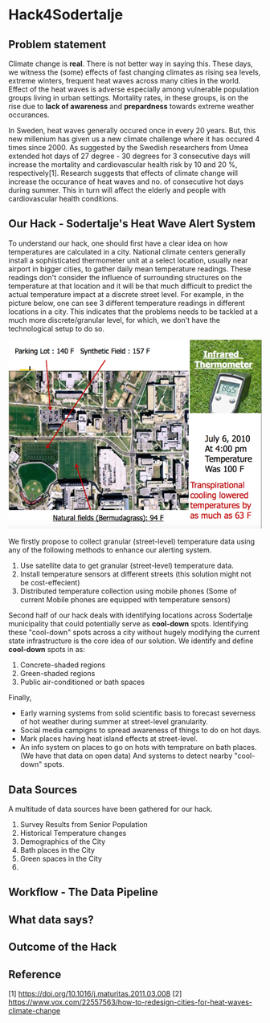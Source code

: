 # Hack4Sodertalje

## Problem statement
Climate change is **real**. There is not better way in saying this. These days, we witness the (some) effects of fast changing climates as rising sea levels, extreme winters, frequent heat waves across many cities in the world. Effect of the heat waves is adverse especially among vulnerable population groups living in urban settings. Mortality rates, in these groups, is on the rise due to **lack of awareness** and **prepardness** towards extreme weather occurances.

In Sweden, heat waves generally occured once in every 20 years. But, this new millenium has given us a new climate challenge where it has occured 4 times since 2000. As suggested by the Swedish researchers from Umea extended hot days of 27 degree - 30 degrees for 3 consecutive days will increase the mortality and cardiovascular health risk by 10 and 20 %, respectively[1]. Research suggests that effects of climate change will increase the occurance of heat waves and no. of consecutive hot days during summer. This in turn will affect the elderly and people with cardiovascular health conditions. 

## Our Hack - Sodertalje's Heat Wave Alert System
To understand our hack, one should first have a clear idea on how temperatures are calculated in a city. National climate centers generally install a sophisticated thermometer unit at a select location, usually near airport in bigger cities, to gather daily mean temperature readings. These readings don't consider the influence of surrounding structures on the temperature at that location and it will be that much difficult to predict the actual temperature impact at a discrete street level. For example, in the picture below, one can see 3 different temperature readings in different locations in a city. This indicates that the problems needs to be tackled at a much more discrete/granular level, for which, we don't have the technological setup to do so. 

![Temperature changes are more granular](./photos-of-current-seats/UMD-heat+slide.png)

We firstly propose to collect granular (street-level) temperature data using any of the following methods to enhance our alerting system. 
1. Use satellite data to get granular (street-level) temperature data. 
2. Install temperature sensors at different streets (this solution might not be cost-effecient)
3. Distributed temperature collection using mobile phones (Some of current Mobile phones are equipped with temperature sensors)

Second half of our hack deals with identifying locations across Sodertalje municipality that could potentially serve as **cool-down** spots. Identifying these "cool-down" spots across a city without hugely modifying the current state infrastructure is the core idea of our solution. We identify and define **cool-down** spots in as:
1. Concrete-shaded regions 
2. Green-shaded regions 
3. Public air-conditioned or bath spaces

Finally, 
* Early warning systems from solid scientific basis to forecast severness of hot weather during summer at street-level granularity. 
* Social media campigns to spread awareness of things to do on hot days.
* Mark places having heat island effects at street-level. 
* An info system on places to go on hots with temprature on bath places. (We have that data on open data) And systems to detect nearby "cool-down" spots.


## Data Sources
A multitude of data sources have been gathered for our hack. 
1. Survey Results from Senior Population 
2. Historical Temperature changes
3. Demographics of the City
4. Bath places in the City 
5. Green spaces in the City 
6.  


## Workflow - The Data Pipeline


## What data says?



## Outcome of the Hack


## Reference
[1] https://doi.org/10.1016/j.maturitas.2011.03.008
[2] https://www.vox.com/22557563/how-to-redesign-cities-for-heat-waves-climate-change

